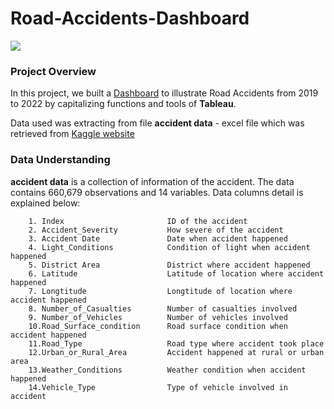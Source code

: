 # Road-Accidents-Dashboard

<img src=https://www.hseblog.com/wp-content/uploads/2023/05/Effects-Of-Road-Accidents-2.webp>

### **Project Overview**

In this project, we built a [Dashboard](https://public.tableau.com/views/RoadAccidents_17061776617260/Dashboard1?:language=en-US&publish=yes&:display_count=n&:origin=viz_share_link) to illustrate Road Accidents from 2019 to 2022 by capitalizing functions and tools of **Tableau**. 

Data used was extracting from file **accident data** - excel file which was retrieved from [Kaggle website](https://www.kaggle.com/datasets/nezukokamaado/road-accident-casualties-dataset)

### **Data Understanding**

**accident data** is a collection of information of the accident. The data contains 660,679 observations and 14 variables. Data columns detail is explained below:

        1. Index                       ID of the accident
        2. Accident_Severity           How severe of the accident
        3. Accident Date               Date when accident happened
        4. Light_Conditions            Condition of light when accident happened
        5. District Area               District where accident happened
        6. Latitude                    Latitude of location where accident happened
        7. Longtitude                  Longtitude of location where accident happened
        8. Number_of_Casualties        Number of casualties involved
        9. Number_of_Vehicles          Number of vehicles involved
        10.Road_Surface_condition      Road surface condition when accident happened
        11.Road_Type                   Road type where accident took place
        12.Urban_or_Rural_Area         Accident happened at rural or urban area
        13.Weather_Conditions          Weather condition when accident happened
        14.Vehicle_Type                Type of vehicle involved in accident
   
